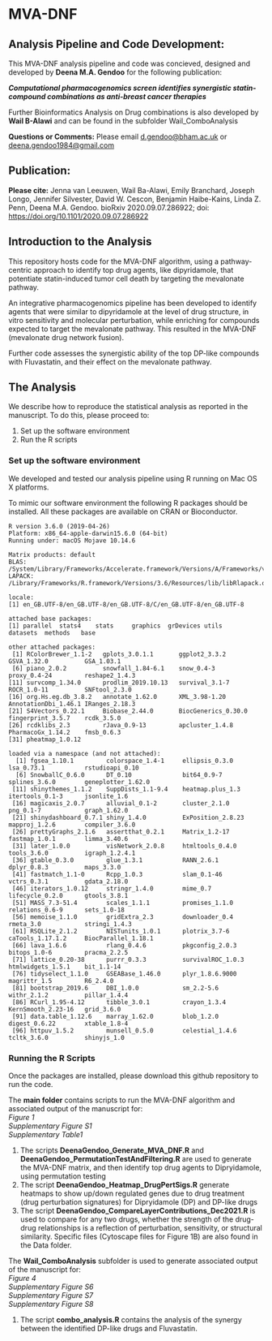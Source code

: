 **MVA-DNF**
========

## Analysis Pipeline and Code Development: 

This MVA-DNF analysis pipeline and code was concieved, designed and developed by **Deena M.A. Gendoo** for the following publication: 

**_Computational pharmacogenomics screen identifies synergistic statin-compound combinations as anti-breast cancer therapies_**

Further Bioinformatics Analysis on Drug combinations is also developed by **Wail B-Alawi** and can be found in the subfolder Wail_ComboAnalysis

**Questions or Comments:** 
Please email d.gendoo@bham.ac.uk or deena.gendoo1984@gmail.com

## Publication: 

**Please cite:** 
Jenna van Leeuwen, Wail Ba-Alawi, Emily Branchard, Joseph Longo, Jennifer Silvester, David W. Cescon, Benjamin Haibe-Kains, Linda Z. Penn, Deena M.A. Gendoo. bioRxiv 2020.09.07.286922; doi: https://doi.org/10.1101/2020.09.07.286922 


## Introduction to the Analysis

This repository hosts code for the MVA-DNF algorithm, using a pathway-centric approach to identify top drug agents, like dipyridamole, that potentiate statin-induced tumor cell death by targeting the mevalonate pathway. 

An integrative pharmacogenomics pipeline has been developed to identify agents that were similar to dipyridamole at the level of drug structure, in vitro sensitivity and molecular perturbation, while enriching for compounds expected to target the mevalonate pathway. This resulted in the MVA-DNF (mevalonate drug network fusion). 

Further code assesses the synergistic ability of the top DP-like compounds with Fluvastatin, and their effect on the mevalonate pathway. 

## The Analysis 

We describe how to reproduce the statistical analysis as reported in the manuscript. To do this, please proceed to:

1. Set up the software environment
2. Run the R scripts

### Set up the software environment

We developed and tested our analysis pipeline using R running on Mac OS X platforms.

To mimic our software environment the following R packages should be installed. All these packages are available on CRAN or Bioconductor.


```
R version 3.6.0 (2019-04-26)
Platform: x86_64-apple-darwin15.6.0 (64-bit)
Running under: macOS Mojave 10.14.6

Matrix products: default
BLAS:   /System/Library/Frameworks/Accelerate.framework/Versions/A/Frameworks/vecLib.framework/Versions/A/libBLAS.dylib
LAPACK: /Library/Frameworks/R.framework/Versions/3.6/Resources/lib/libRlapack.dylib

locale:
[1] en_GB.UTF-8/en_GB.UTF-8/en_GB.UTF-8/C/en_GB.UTF-8/en_GB.UTF-8

attached base packages:
[1] parallel  stats4    stats     graphics  grDevices utils     datasets  methods   base     

other attached packages:
 [1] RColorBrewer_1.1-2   gplots_3.0.1.1       ggplot2_3.3.2        GSVA_1.32.0          GSA_1.03.1          
 [6] piano_2.0.2          snowfall_1.84-6.1    snow_0.4-3           proxy_0.4-24         reshape2_1.4.3      
[11] survcomp_1.34.0      prodlim_2019.10.13   survival_3.1-7       ROCR_1.0-11          SNFtool_2.3.0       
[16] org.Hs.eg.db_3.8.2   annotate_1.62.0      XML_3.98-1.20        AnnotationDbi_1.46.1 IRanges_2.18.3      
[21] S4Vectors_0.22.1     Biobase_2.44.0       BiocGenerics_0.30.0  fingerprint_3.5.7    rcdk_3.5.0          
[26] rcdklibs_2.3         rJava_0.9-13         apcluster_1.4.8      PharmacoGx_1.14.2    fmsb_0.6.3          
[31] pheatmap_1.0.12     

loaded via a namespace (and not attached):
  [1] fgsea_1.10.1         colorspace_1.4-1     ellipsis_0.3.0       lsa_0.73.1           rstudioapi_0.10     
  [6] SnowballC_0.6.0      DT_0.10              bit64_0.9-7          splines_3.6.0        geneplotter_1.62.0  
 [11] shinythemes_1.1.2    SuppDists_1.1-9.4    heatmap.plus_1.3     itertools_0.1-3      jsonlite_1.6        
 [16] magicaxis_2.0.7      alluvial_0.1-2       cluster_2.1.0        png_0.1-7            graph_1.62.0        
 [21] shinydashboard_0.7.1 shiny_1.4.0          ExPosition_2.8.23    mapproj_1.2.6        compiler_3.6.0      
 [26] prettyGraphs_2.1.6   assertthat_0.2.1     Matrix_1.2-17        fastmap_1.0.1        limma_3.40.6        
 [31] later_1.0.0          visNetwork_2.0.8     htmltools_0.4.0      tools_3.6.0          igraph_1.2.4.1      
 [36] gtable_0.3.0         glue_1.3.1           RANN_2.6.1           dplyr_0.8.3          maps_3.3.0          
 [41] fastmatch_1.1-0      Rcpp_1.0.3           slam_0.1-46          vctrs_0.3.1          gdata_2.18.0        
 [46] iterators_1.0.12     stringr_1.4.0        mime_0.7             lifecycle_0.2.0      gtools_3.8.1        
 [51] MASS_7.3-51.4        scales_1.1.1         promises_1.1.0       relations_0.6-9      sets_1.0-18         
 [56] memoise_1.1.0        gridExtra_2.3        downloader_0.4       rmeta_3.0            stringi_1.4.3       
 [61] RSQLite_2.1.2        NISTunits_1.0.1      plotrix_3.7-6        caTools_1.17.1.2     BiocParallel_1.18.1 
 [66] lava_1.6.6           rlang_0.4.6          pkgconfig_2.0.3      bitops_1.0-6         pracma_2.2.5        
 [71] lattice_0.20-38      purrr_0.3.3          survivalROC_1.0.3    htmlwidgets_1.5.1    bit_1.1-14          
 [76] tidyselect_1.1.0     GSEABase_1.46.0      plyr_1.8.6.9000      magrittr_1.5         R6_2.4.0            
 [81] bootstrap_2019.6     DBI_1.0.0            sm_2.2-5.6           withr_2.1.2          pillar_1.4.4        
 [86] RCurl_1.95-4.12      tibble_3.0.1         crayon_1.3.4         KernSmooth_2.23-16   grid_3.6.0          
 [91] data.table_1.12.6    marray_1.62.0        blob_1.2.0           digest_0.6.22        xtable_1.8-4        
 [96] httpuv_1.5.2         munsell_0.5.0        celestial_1.4.6      tcltk_3.6.0          shinyjs_1.0           

```

### Running the R Scripts

Once the packages are installed, please download this github repository to run the code. 

The **main folder** contains scripts to run the MVA-DNF algorithm and associated output of the manuscript for:  
*Figure 1*   
*Supplementary Figure S1*   
*Supplementary Table1*  

1. The scripts  **DeenaGendoo_Generate_MVA_DNF.R** and **DeenaGendoo_PermutationTestAndFiltering.R** are used to generate the MVA-DNF matrix, and then identify top drug agents to Dipryidamole, using permutation testing
2. The script **DeenaGendoo_Heatmap_DrugPertSigs.R** generate heatmaps to show up/down regulated genes due to drug treatment (drug perturbation signatures) for Dipryidamole (DP) and DP-like drugs
3. The script **DeenaGendoo_CompareLayerContributions_Dec2021.R** is used to compare for any two drugs, whether the strength of the drug-drug relationships is a reflection of perturbation, sensitivity, or structural similarity. Specific files (Cytoscape files for Figure 1B) are also found in the Data folder. 


The **Wail_ComboAnalysis** subfolder is used to generate associated output of the manuscript for:  
*Figure 4*  
*Supplementary Figure S6*  
*Supplementary Figure S7*  
*Supplementary Figure S8*    

1. The script **combo_analysis.R** contains the analysis of the synergy between the identified DP-like drugs and Fluvastatin.  
